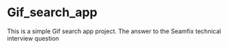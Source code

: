 # Gif_search_app
This is a simple Gif search app project.  The answer to the Seamfix technical interview question
